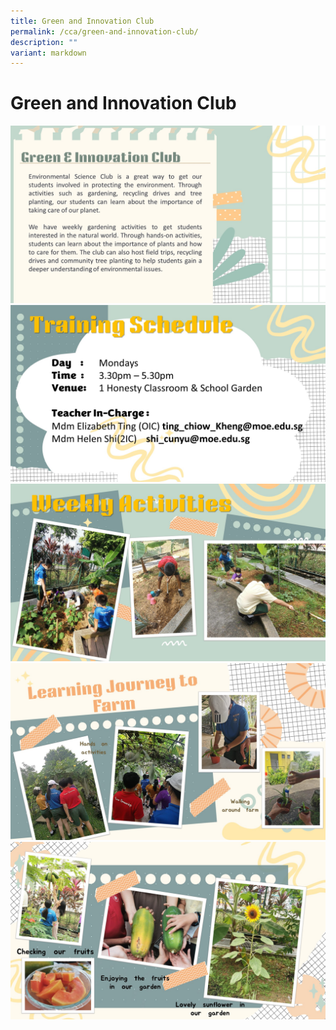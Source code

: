 ```yaml
---
title: Green and Innovation Club
permalink: /cca/green-and-innovation-club/
description: ""
variant: markdown
---
```

# Green and Innovation Club

![](/images/CCAs/Green%20Innovation/2024_GIC_Slide1.JPG)
![](/images/CCAs/Green%20Innovation/2024_GIC_Slide2.JPG)
![](/images/CCAs/Green%20Innovation/2024_GIC_Slide3.JPG)
![](/images/CCAs/Green%20Innovation/2024_GIC_Slide4.JPG)
![](/images/CCAs/Green%20Innovation/2024_GIC_Slide5.JPG)